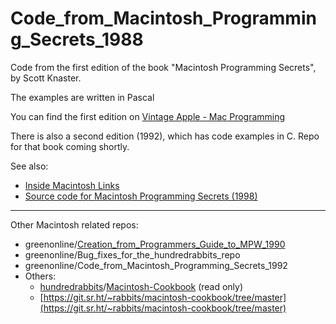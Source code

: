 # Code_from_Macintosh_Programming_Secrets_1988

Code from the first edition of the book "Macintosh Programming Secrets", by Scott Knaster.

The examples are written in Pascal

You can find the first edition on [Vintage Apple - Mac Programming](https://vintageapple.org/macprogramming/)

There is also a second edition (1992), which has code examples in C. Repo for that book coming shortly.

See also:

- [Inside Macintosh Links](https://gr33nonline.wordpress.com/2024/04/24/inside-macintosh-links/)
- [Source code for Macintosh Programming Secrets (1998)](https://gr33nonline.wordpress.com/2024/04/26/source-code-for-macintosh-programming-secrets-1998/)
  
---

Other Macintosh related repos:

- greenonline/[Creation_from_Programmers_Guide_to_MPW_1990](https://github.com/greenonline/Creation_from_Programmers_Guide_to_MPW_1990)
- greenonline/Bug_fixes_for_the_hundredrabbits_repo
- greenonline/Code_from_Macintosh_Programming_Secrets_1992
- Others:
  - [hundredrabbits](https://github.com/hundredrabbits)/[Macintosh-Cookbook](https://github.com/hundredrabbits/Macintosh-Cookbook) (read only)
  - [https://git.sr.ht/~rabbits/macintosh-cookbook/tree/master](https://git.sr.ht/~rabbits/macintosh-cookbook/tree/master)

